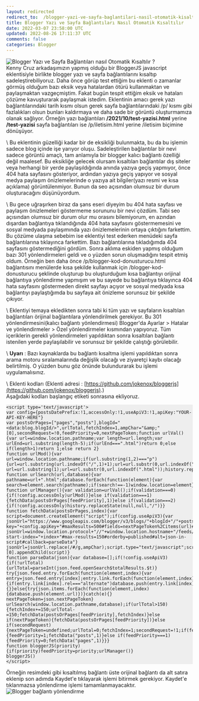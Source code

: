 ```yaml
---           
layout: redirected
redirect_to:  /blogger-yazi-ve-sayfa-baglantilari-nasil-otomatik-kisaltilir
title: Blogger Yazı ve Sayfa Bağlantıları Nasıl Otomatik Kısaltılır
date: 2022-03-07 23:58:00 UTC
updated: 2022-08-26 17:11:37 UTC
comments: false
categories: Blogger
---
```

![Blogger Yazı ve Sayfa Bağlantıları nasıl Otomatik Kısaltılır ?](https://blogger.googleusercontent.com/img/a/AVvXsEi6WAUAt096eBhP-7txiBMiYoqd4hIzY-Opy6Ttes7vK0QpAxG5jhQxzyHOQP2lKtssU2-orJBERr-rflGVkb6JRHRorbpAMslBGxtZnqGb9F1ZMSW_h9_Iw2zMmAgnYwliZd6U-oj6AOryPLs8_jakmwvsVVTkH7HDj2kUGczJTp491YH-JLwlDomA "Blogger Yazı ve Sayfa Bağlantıları nasıl Otomatik Kısaltılır ?")  
Kenny Cruz arkadaşımızın yapmış olduğu bir BloggerJS javascript eklentisiyle birlikte blogger yazı ve sayfa bağlantılarını kısaltıp sadeleştirebiliyoruz. Daha önce görüp test ettiğim bu eklenti o zamanlar görmüş olduğum bazı eksik veya hatalardan ötürü kullanmaktan ve paylaşmaktan vazgeçmiştim. Fakat bugün tespit ettiğim eksik ve hataları çözüme kavuşturarak paylaşmak istedim. Eklentinin amacı gerek yazı bağlantılarındaki tarih kısmı olsun gerek sayfa bağlantılarındaki /p/ kısmı gibi fazlalıkları olsun bunları kaldırmaya ve daha sade bir görüntü oluşturmamıza olanak sağlıyor. Örneğin yazı bağlantıları **/2021/10/test-yazisi.html** yerine **/test-yazisi** sayfa bağlantıları ise /p/iletisim.html yerine /iletisim biçimine dönüşüyor.  

\\
Bu eklentinin güzelliği kadar bir de eksikliği bulunmakta, bu da bu işlemin sadece blog içinde işe yarıyor oluşu. Sadeleştirilen bağlantılar bir nevi sadece görüntü amaçlı, tam anlamıyla bir blogger kalıcı bağlantı özelliği değil maalesef. Bu eksikliğe gelecek olursam kısaltılan bağlantılar dış siteler veya herhangi bir yerde paylaşıldığında anında yazıya geçiş yapmıyor, önce 404 hata sayfasını gösteriyor, ardından yazıya geçiş yapıyor ve sosyal medya paylaşım önizlemelerinde o yazıya ait bilgiler(yazı resmi ve kısa açıklama) görüntülenmiyor. Bunun da seo açısından olumsuz bir durum oluşturacağını düşünüyordum.  

\\
Bu gece uğraşırken biraz da şans eseri diyeyim bu 404 hata sayfası ve paylaşım önizlemeleri göstermeme sorununu bir nevi çözdüm. Tabi seo açısından olumsuz bir durum olur mu orasını bilemiyorum, en azından dışardan bağlantıya tıklandığında 404 hata sayfasını göstermemesini ve sosyal medyada paylaşımında yazı önizlemelerinin ortaya çıktığını farkettim. Bu çözüme ulaşma sebebim ise eklentiyi test ederken menüdeki sayfa bağlantılarına tıklayınca farkettim. Bazı bağlantılarına tıkladığımda 404 sayfasını göstermediğini gördüm. Sonra aklıma eskiden yapmış olduğum bazı 301 yönlendirmeleri geldi ve o yüzden sorun oluşmadığını tespit etmiş oldum. Örneğin ben daha önce /p/blogger-kod-donusturucu.html bağlantısını menülerde kısa şekilde kullanmak için /blogger-kod-donusturucu şeklinde oluşturup bu oluşturduğum kısa bağlantıyı orijinal bağlantıya yönlendirme yapmışım ve bu sayede bu bağlantıya tıklayınca 404 hata sayfasını göstermeden direkt sayfayı açıyor ve sosyal medyada kısa bağlantıyı paylaştığımda bu sayfaya ait önizleme sorunsuz bir şekilde çıkıyor.  

\\
Eklentiyi temaya ekledikten sonra tabi ki tüm yazı ve sayfaların kısaltılan bağlantıları örijinal bağlantılara yönlendirilmek gerekiyor. Bu 301 yönlendirmesini(kalıcı bağlantı yönlendirmesi) Blogger'da Ayarlar > Hatalar ve yönlendirmeler > Özel yönlendirmeler kısmından yapıyoruz. Tüm içeriklerin gerekli yönlendirmeleri yapıldıktan sonra kısaltılan bağlantı istenilen yerde paylaşılabilir ve sorunsuz bir şekilde çalıştığı görülebilir.  

\\
**Uyarı** : Bazı kaynaklarda bu bağlantı kısaltma işlemi yapıldıktan sonra arama motoru sıralamalarında değişlik olacağı ve ziyaretçi kaybı olacağı belirtilmiş. O yüzden bunu göz önünde bulundurarak bu işlemi uygulamalısınız.  

\\
Eklenti kodları (Eklenti adresi : [https://github.com/jokenox/bloggerjs](https://github.com/jokenox/bloggerjs).)  
Aşağıdaki kodları <head> başlangıç etiketi sonrasına ekliyoruz.  
<pre style="background:#eee"><code>&lt;script type='text/javascript'&gt;
var config={postsDatePrefix:!1,accessOnly:!1,useApiV3:!1,apiKey:&quot;YOUR-API-KEY-HERE&quot;}
var postsOrPages=[&quot;pages&quot;,&quot;posts&quot;],blogId=&quot;&lt;data:blog.blogId/&gt;&quot;,urlTotal,fetchIndex=1,ampChar=&quot;&amp;amp;&quot;[0],secondRequest=!0,feedPriority=0,nextPageToken;function urlVal(){var url=window.location.pathname;var length=url.length;var urlEnd=url.substring(length-5);if(urlEnd===&quot;.html&quot;)return 0;else if(length&gt;1)return 1;else return 2}
function urlMod(){var url=window.location.pathname;if(url.substring(1,2)===&quot;p&quot;){url=url.substring(url.indexOf(&quot;/&quot;,1)+1);url=url.substr(0,url.indexOf(&quot;.html&quot;));history.replaceState(null,null,&quot;../&quot;+url)}else{if(!config.postsDatePrefix)url=url.substring(url.indexOf(&quot;/&quot;,7)+1);else url=url.substring(1);url=url.substr(0,url.indexOf(&quot;.html&quot;));history.replaceState(null,null,&quot;../../&quot;+url)}}
function urlSearch(url,database){var pathname=url+&quot;.html&quot;;database.forEach(function(element){var search=element.search(pathname);if(search!==-1)window.location=element})}
function urlManager(){var validation=urlVal();if(validation===0){if(!config.accessOnly)urlMod()}else if(validation===1){fetchData(postsOrPages[feedPriority],1)}else if(validation===2){if(!config.accessOnly)history.replaceState(null,null,&quot;/&quot;)}}
function fetchData(postsOrPages,index){var script=document.createElement(&quot;script&quot;);if(config.useApiV3){var jsonUrl=&quot;https://www.googleapis.com/blogger/v3/blogs/&quot;+blogId+&quot;/&quot;+postsOrPages+&quot;?key=&quot;+config.apiKey+&quot;#maxResults=500#fields=nextPageToken%2Citems(url)#callback=parseData&quot;;if(nextPageToken)jsonUrl+=&quot;#pageToken=&quot;+nextPageToken;nextPageToken=undefined}else{var jsonUrl=window.location.protocol+&quot;//&quot;+window.location.hostname+&quot;/feeds/&quot;+postsOrPages+&quot;/summary?start-index=&quot;+index+&quot;#max-results=150#orderby=published#alt=json-in-script#callback=parseData&quot;}
jsonUrl=jsonUrl.replace(/#/g,ampChar);script.type=&quot;text/javascript&quot;;script.src=jsonUrl;document.getElementsByTagName(&quot;head&quot;)[0].appendChild(script)}
function parseData(json){var database=[];if(!config.useApiV3){if(!urlTotal){urlTotal=parseInt(json.feed.openSearch$totalResults.$t)}
try{json.feed.entry.forEach(function(element,index){var entry=json.feed.entry[index];entry.link.forEach(function(element,index){if(entry.link[index].rel===&quot;alternate&quot;)database.push(entry.link[index].href)})})}catch(e){}}else{try{json.items.forEach(function(element,index){database.push(element.url)})}catch(e){}
nextPageToken=json.nextPageToken}
urlSearch(window.location.pathname,database);if(urlTotal&gt;150){fetchIndex+=150;urlTotal-=150;fetchData(postsOrPages[feedPriority],fetchIndex)}else if(nextPageToken){fetchData(postsOrPages[feedPriority])}else if(secondRequest){nextPageToken=undefined;urlTotal=0;fetchIndex=1;secondRequest=!1;if(feedPriority===0){feedPriority=1;fetchData(&quot;posts&quot;,1)}else if(feedPriority===1){feedPriority=0;fetchData(&quot;pages&quot;,1)}}}
function bloggerJS(priority){if(priority)feedPriority=priority;urlManager()}
bloggerJS()
&lt;/script&gt;</code></pre>

Örneğin resimdeki gibi kısaltılmış bağlantı üste orijinal bağlantı da alt satıra eklenip son adımda Kaydet'e tıklayarak işlemi bitirmek gerekiyor. Kaydet'e tıklanmazsa yönlendirme işlemi tamamlanmayacaktır.  
![Blogger bağlantı yönlendirme](https://blogger.googleusercontent.com/img/a/AVvXsEjyupXEabRZEpsNr9md5Yu146526kkJg5idOo45UXkGuBi0_v2RoKcllLTLiEgAB2-eDMgWb--OZ3AgRFPXnBSS4Yv3gkfce0_I4AFOFniXtzZ5CBYkaFiHVGMTY9DR_4q3bEFxYZurykdmpwwI1Irzu51e9lJ3FFo4C6HGw7PGptyuG_2Huaz3FEV8)
